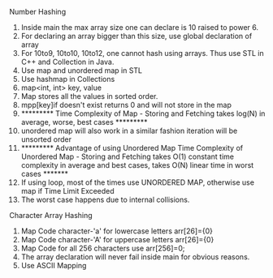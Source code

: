 Number Hashing
1. Inside main the max array size one can declare is 10 raised to power 6.
2. For declaring an array bigger than this size, use global declaration of array
3. For 10to9, 10to10, 10to12, one cannot hash using arrays. Thus use STL in C++ and Collection in Java.
3. Use map and unordered map in STL
4. Use hashmap in Collections
5. map<int, int>
       key, value
6. Map stores all the values in sorted order.
7. mpp[key]if doesn't exist returns 0 and will not store in the map
8. ********* Time Complexity of Map - Storing and Fetching takes log(N) in average, worse, best cases *********
9. unordered map will also work in a similar fashion iteration will be unsorted order
10. ********* Advantage of using Unordered Map Time Complexity of Unordered Map - Storing and Fetching takes O(1) constant time complexity in average and best cases, takes O(N) linear time in worst cases *******
11. If using loop, most of the times use UNORDERED MAP, otherwise use map if Time Limit Exceeded
12. The worst case happens due to internal collisions.


Character Array Hashing
1. Map Code character-'a' for lowercase letters arr[26]={0}
2. Map Code character-'A' for uppercase letters arr[26]={0}
3. Map Code for all 256 characters use arr[256]=0;
4. The array declaration will never fail inside main for obvious reasons.
5. Use ASCII Mapping
